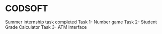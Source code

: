 # CODSOFT
Summer internship task completed
Task 1- Number game
Task 2- Student Grade Calculator
Task 3- ATM Interface
